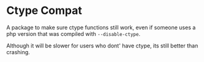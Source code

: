 # Ctype Compat

A package to make sure ctype functions still work, even if someone uses a php version that was compiled with `--disable-ctype`.

Although it will be slower for users who dont' have ctype, its still better than crashing.
